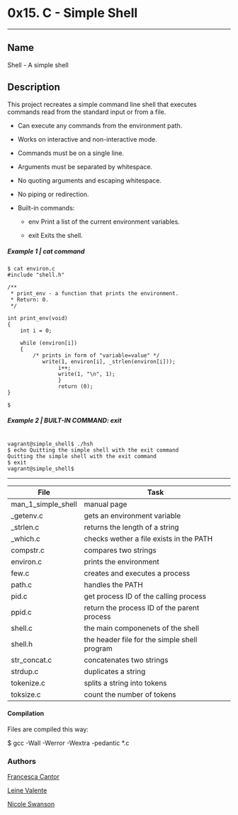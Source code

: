 # 0x15. C - Simple Shell
---
## Name

Shell - A simple shell

## Description

This project recreates a simple command line shell that executes commands read from the standard input or from a file. 

* Can execute any commands from the environment path.
* Works on interactive and non-interactive mode.
* Commands must be on a single line.
* Arguments must be separated by whitespace.
* No quoting arguments and escaping whitespace.
* No piping or redirection.
* Built-in commands:

  - env		    Print a list of the current environment variables.

  - exit	    Exits the shell.

##### Example 1 | cat command

```
$ cat environ.c
#include "shell.h"

/**
 * print_env - a function that prints the environment.
 * Return: 0.
 */

int print_env(void)
{
	int i = 0;

	while (environ[i])
	{
		/* prints in form of "variable=value" */
		   write(1, environ[i], _strlen(environ[i]));
		   	    i++;
				write(1, "\n", 1);
				}
				return (0);
}

$

```

##### Example 2 | BUILT-IN COMMAND: exit

```

vagrant@simple_shell$ ./hsh
$ echo Quitting the simple shell with the exit command
Quitting the simple shell with the exit command
$ exit
vagrant@simple_shell$

```

---
File|Task
---|---
man_1_simple_shell | manual page
_getenv.c | gets an environment variable
_strlen.c | returns the length of a string
_which.c | checks wether a file exists in the PATH
compstr.c | compares two strings
environ.c | prints the environment
few.c | creates and executes a process
path.c | handles the PATH
pid.c | get process ID of the calling process
ppid.c | return the process ID of the parent process
shell.c | the main componenets of the shell
shell.h | the header file for the simple shell program
str_concat.c | concatenates two strings
strdup.c | duplicates a string
tokenize.c | splits a string into tokens
toksize.c | count the number of tokens

#### Compilation

Files are compiled this way:

$ gcc -Wall -Werror -Wextra -pedantic *.c

### Authors

[Francesca Cantor](https://github.com/fcantor)

[Leine Valente](https://github.com/leinefran)

[Nicole Swanson](https://github.com/thenicopixie)